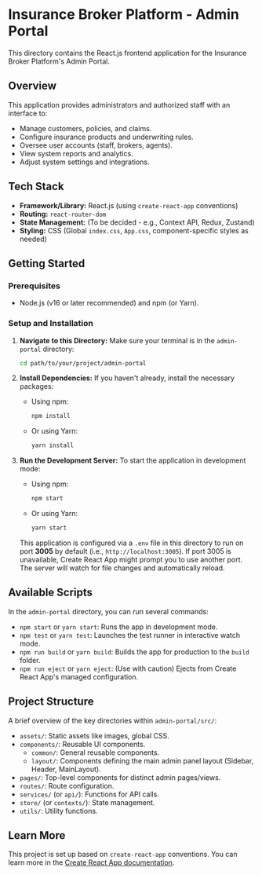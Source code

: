 # Insurance Broker Platform - Admin Portal

This directory contains the React.js frontend application for the Insurance Broker Platform's Admin Portal.

## Overview

This application provides administrators and authorized staff with an interface to:
*   Manage customers, policies, and claims.
*   Configure insurance products and underwriting rules.
*   Oversee user accounts (staff, brokers, agents).
*   View system reports and analytics.
*   Adjust system settings and integrations.

## Tech Stack

*   **Framework/Library:** React.js (using `create-react-app` conventions)
*   **Routing:** `react-router-dom`
*   **State Management:** (To be decided - e.g., Context API, Redux, Zustand)
*   **Styling:** CSS (Global `index.css`, `App.css`, component-specific styles as needed)

## Getting Started

### Prerequisites

*   Node.js (v16 or later recommended) and npm (or Yarn).

### Setup and Installation

1.  **Navigate to this Directory:**
    Make sure your terminal is in the `admin-portal` directory:
    ```bash
    cd path/to/your/project/admin-portal
    ```

2.  **Install Dependencies:**
    If you haven't already, install the necessary packages:
    *   Using npm:
        ```bash
        npm install
        ```
    *   Or using Yarn:
        ```bash
        yarn install
        ```

3.  **Run the Development Server:**
    To start the application in development mode:
    *   Using npm:
        ```bash
        npm start
        ```
    *   Or using Yarn:
        ```bash
        yarn start
        ```
    This application is configured via a `.env` file in this directory to run on port **3005** by default (i.e., `http://localhost:3005`). If port 3005 is unavailable, Create React App might prompt you to use another port. The server will watch for file changes and automatically reload.

## Available Scripts

In the `admin-portal` directory, you can run several commands:

*   `npm start` or `yarn start`: Runs the app in development mode.
*   `npm test` or `yarn test`: Launches the test runner in interactive watch mode.
*   `npm run build` or `yarn build`: Builds the app for production to the `build` folder.
*   `npm run eject` or `yarn eject`: (Use with caution) Ejects from Create React App's managed configuration.

## Project Structure

A brief overview of the key directories within `admin-portal/src/`:

*   `assets/`: Static assets like images, global CSS.
*   `components/`: Reusable UI components.
    *   `common/`: General reusable components.
    *   `layout/`: Components defining the main admin panel layout (Sidebar, Header, MainLayout).
*   `pages/`: Top-level components for distinct admin pages/views.
*   `routes/`: Route configuration.
*   `services/` (or `api/`): Functions for API calls.
*   `store/` (or `contexts/`): State management.
*   `utils/`: Utility functions.

## Learn More

This project is set up based on `create-react-app` conventions. You can learn more in the [Create React App documentation](https://facebook.github.io/create-react-app/docs/getting-started).
